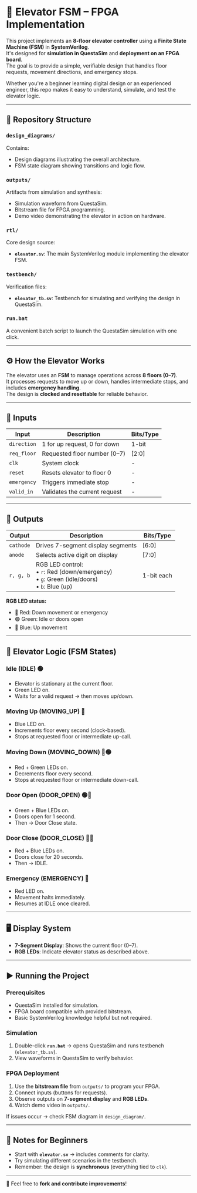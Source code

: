 # 🚪 Elevator FSM – FPGA Implementation

This project implements an **8-floor elevator controller** using a **Finite State Machine (FSM)** in **SystemVerilog**.  
It's designed for **simulation in QuestaSim** and **deployment on an FPGA board**.  
The goal is to provide a simple, verifiable design that handles floor requests, movement directions, and emergency stops.

Whether you're a beginner learning digital design or an experienced engineer, this repo makes it easy to understand, simulate, and test the elevator logic.

---

## 📂 Repository Structure

### `design_diagrams/`  
Contains:  
- Design diagrams illustrating the overall architecture.  
- FSM state diagram showing transitions and logic flow.  

### `outputs/`  
Artifacts from simulation and synthesis:  
- Simulation waveform from QuestaSim.  
- Bitstream file for FPGA programming.  
- Demo video demonstrating the elevator in action on hardware.  

### `rtl/`  
Core design source:  
- **`elevator.sv`**: The main SystemVerilog module implementing the elevator FSM.  

### `testbench/`  
Verification files:  
- **`elevator_tb.sv`**: Testbench for simulating and verifying the design in QuestaSim.  

### `run.bat`  
A convenient batch script to launch the QuestaSim simulation with one click.  

---

## ⚙️ How the Elevator Works

The elevator uses an **FSM** to manage operations across **8 floors (0–7)**.  
It processes requests to move up or down, handles intermediate stops, and includes **emergency handling**.  
The design is **clocked and resettable** for reliable behavior.

---

## 🔑 Inputs

| Input     | Description                          | Bits/Type |
|-----------|--------------------------------------|-----------|
| `direction` | 1 for up request, 0 for down        | 1-bit     |
| `req_floor` | Requested floor number (0–7)        | [2:0]     |
| `clk`       | System clock                        | -         |
| `reset`     | Resets elevator to floor 0          | -         |
| `emergency` | Triggers immediate stop             | -         |
| `valid_in`  | Validates the current request       | -         |

---

## 🔑 Outputs

| Output   | Description                           | Bits/Type |
|----------|---------------------------------------|-----------|
| `cathode` | Drives 7-segment display segments    | [6:0]     |
| `anode`   | Selects active digit on display      | [7:0]     |
| `r, g, b` | RGB LED control: <br>• `r`: Red (down/emergency) <br>• `g`: Green (idle/doors) <br>• `b`: Blue (up) | 1-bit each |

**RGB LED status:**  
- 🔴 Red: Down movement or emergency  
- 🟢 Green: Idle or doors open  
- 🔵 Blue: Up movement  

---

## 🚦 Elevator Logic (FSM States)

### Idle (IDLE) 🟢  
- Elevator is stationary at the current floor.  
- Green LED on.  
- Waits for a valid request → then moves up/down.  

### Moving Up (MOVING_UP) 🔵  
- Blue LED on.  
- Increments floor every second (clock-based).  
- Stops at requested floor or intermediate up-call.  

### Moving Down (MOVING_DOWN) 🔴🟢  
- Red + Green LEDs on.  
- Decrements floor every second.  
- Stops at requested floor or intermediate down-call.  

### Door Open (DOOR_OPEN) 🟢🔵  
- Green + Blue LEDs on.  
- Doors open for 1 second.  
- Then → Door Close state.  

### Door Close (DOOR_CLOSE) 🔴🔵  
- Red + Blue LEDs on.  
- Doors close for 20 seconds.  
- Then → IDLE.  

### Emergency (EMERGENCY) 🔴  
- Red LED on.  
- Movement halts immediately.  
- Resumes at IDLE once cleared.  

---

## 🖥️ Display System

- **7-Segment Display**: Shows the current floor (0–7).  
- **RGB LEDs**: Indicate elevator status as described above.  

---

## ▶️ Running the Project

### Prerequisites
- QuestaSim installed for simulation.  
- FPGA board compatible with provided bitstream.  
- Basic SystemVerilog knowledge helpful but not required.  

### Simulation
1. Double-click **`run.bat`** → opens QuestaSim and runs testbench (`elevator_tb.sv`).  
2. View waveforms in QuestaSim to verify behavior.  

### FPGA Deployment
1. Use the **bitstream file** from `outputs/` to program your FPGA.  
2. Connect inputs (buttons for requests).  
3. Observe outputs on **7-segment display** and **RGB LEDs**.  
4. Watch demo video in `outputs/`.  

If issues occur → check FSM diagram in `design_diagram/`.  

---

## 📝 Notes for Beginners
- Start with **`elevator.sv`** → includes comments for clarity.  
- Try simulating different scenarios in the testbench.  
- Remember: the design is **synchronous** (everything tied to `clk`).  

---

🚀 Feel free to **fork and contribute improvements**!

